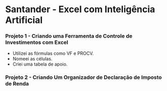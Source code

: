 # Santander - Excel com Inteligência Artificial

<h3>Projeto 1 - Criando uma Ferramenta de Controle de Investimentos com Excel</h3>

- Utilizei as fórmulas como VF e PROCV.
- Nomeei as células.
- Criei uma tabela de apoio.

<h3>Projeto 2 - Criando Um Organizador de Declaração de Imposto de Renda</h3>
